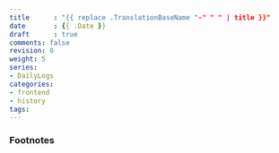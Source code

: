 ```yaml
---
title      : "{{ replace .TranslationBaseName "-" " " | title }}"
date       : {{ .Date }}
draft      : true
comments: false
revision: 0
weight: 5
series:
- DailyLogs
categories:
- frontend
- history
tags:
---
```





### Footnotes

[^1]: 
[^2]: 
